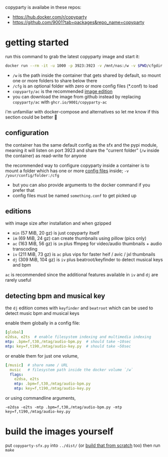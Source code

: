 copyparty is availabe in these repos:
* https://hub.docker.com/r/copyparty
* https://github.com/9001?tab=packages&repo_name=copyparty


# getting started

run this command to grab the latest copyparty image and start it:
```bash
docker run --rm -it -u 1000 -p 3923:3923 -v /mnt/nas:/w -v $PWD/cfgdir:/cfg copyparty/ac
```

* `/w` is the path inside the container that gets shared by default, so mount one or more folders to share below there
* `/cfg` is an optional folder with zero or more config files (*.conf) to load
* `copyparty/ac` is the recommended [image edition](#editions)
* you can download the image from github instead by replacing `copyparty/ac` with `ghcr.io/9001/copyparty-ac`

i'm unfamiliar with docker-compose and alternatives so let me know if this section could be better 🙏


## configuration

the container has the same default config as the sfx and the pypi module, meaning it will listen on port 3923 and share the "current folder" (`/w` inside the container) as read-write for anyone

the recommended way to configure copyparty inside a container is to mount a folder which has one or more [config files](https://github.com/9001/copyparty/blob/hovudstraum/docs/example.conf) inside; `-v /your/config/folder:/cfg`

* but you can also provide arguments to the docker command if you prefer that
* config files must be named `something.conf` to get picked up


## editions

with image size after installation and when gzipped

* `min` (57 MiB, 20 gz) is just copyparty itself
* `im` (69 MiB, 24 gz) can create thumbnails using pillow (pics only)
* `ac` (163 MiB, 56 gz) is `im` plus ffmpeg for video/audio thumbnails + audio transcoding
* `iv` (211 MiB, 73 gz) is `ac` plus vips for faster heif / avic / jxl thumbnails 
* `dj` (309 MiB, 104 gz) is `iv` plus beatroot/keyfinder to detect musical keys and bpm

`ac` is recommended since the additional features available in `iv` and `dj` are rarely useful


## detecting bpm and musical key

the `dj` edition comes with `keyfinder` and `beatroot` which can be used to detect music bpm and musical keys

enable them globally in a config file:
```yaml
[global]
e2dsa, e2ts  # enable filesystem indexing and multimedia indexing
mtp: .bpm=f,t30,/mtag/audio-bpm.py  # should take ~10sec
mtp: key=f,t190,/mtag/audio-key.py  # should take ~50sec
```

or enable them for just one volume,
```yaml
[/music]  # share name / URL
  music   # filesystem path inside the docker volume `/w`
  flags:
    e2dsa, e2ts
    mtp: .bpm=f,t30,/mtag/audio-bpm.py
    mtp: key=f,t190,/mtag/audio-key.py
```

or using commandline arguments,
```
-e2dsa -e2ts -mtp .bpm=f,t30,/mtag/audio-bpm.py -mtp key=f,t190,/mtag/audio-key.py
```


# build the images yourself

put `copyparty-sfx.py` into `../dist/` (or [build that from scratch](../docs/devnotes.md#just-the-sfx) too) then run `make`
